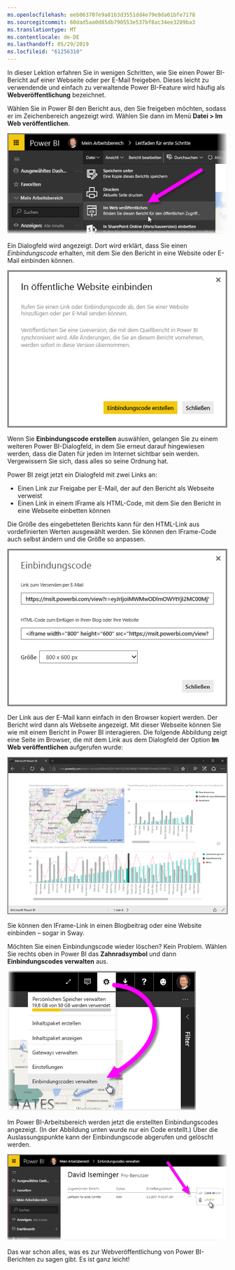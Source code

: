 ```yaml
---
ms.openlocfilehash: eeb063707e9a81b3d3551dd4e79e9da01bfe7178
ms.sourcegitcommit: 60dad5aa0d85db790553e537bf8ac34ee3289ba3
ms.translationtype: MT
ms.contentlocale: de-DE
ms.lasthandoff: 05/29/2019
ms.locfileid: "61256310"
---
```

In dieser Lektion erfahren Sie in wenigen Schritten, wie Sie einen Power BI-Bericht auf einer Webseite oder per E-Mail freigeben. Dieses leicht zu verwendende und einfach zu verwaltende Power BI-Feature wird häufig als **Webveröffentlichung** bezeichnet.

Wählen Sie in Power BI den Bericht aus, den Sie freigeben möchten, sodass er im Zeichenbereich angezeigt wird. Wählen Sie dann im Menü **Datei > Im Web veröffentlichen**.

![](media/6-6-publish-to-web/6-6_1a.png)

Ein Dialogfeld wird angezeigt. Dort wird erklärt, dass Sie einen *Einbindungscode* erhalten, mit dem Sie den Bericht in eine Website oder E-Mail einbinden können.

![](media/6-6-publish-to-web/6-6_2.png)

Wenn Sie **Einbindungscode erstellen** auswählen, gelangen Sie zu einem weiteren Power BI-Dialogfeld, in dem Sie erneut darauf hingewiesen werden, dass die Daten für jeden im Internet sichtbar sein werden. Vergewissern Sie sich, dass alles so seine Ordnung hat.

Power BI zeigt jetzt ein Dialogfeld mit zwei Links an:

* Einen Link zur Freigabe per E-Mail, der auf den Bericht als Webseite verweist
* Einen Link in einem IFrame als HTML-Code, mit dem Sie den Bericht in eine Webseite einbetten können

Die Größe des eingebetteten Berichts kann für den HTML-Link aus vordefinierten Werten ausgewählt werden. Sie können den IFrame-Code auch selbst ändern und die Größe so anpassen.

![](media/6-6-publish-to-web/6-6_3.png)

Der Link aus der E-Mail kann einfach in den Browser kopiert werden. Der Bericht wird dann als Webseite angezeigt. Mit dieser Webseite können Sie wie mit einem Bericht in Power BI interagieren. Die folgende Abbildung zeigt eine Seite im Browser, die mit dem Link aus dem Dialogfeld der Option **Im Web veröffentlichen** aufgerufen wurde:

![](media/6-6-publish-to-web/6-6_4.png)

Sie können den IFrame-Link in einen Blogbeitrag oder eine Website einbinden – sogar in Sway.

Möchten Sie einen Einbindungscode wieder löschen? Kein Problem. Wählen Sie rechts oben in Power BI das **Zahnradsymbol** und dann **Einbindungscodes verwalten** aus.

![](media/6-6-publish-to-web/6-6_5.png)

Im Power BI-Arbeitsbereich werden jetzt die erstellten Einbindungscodes angezeigt. (In der Abbildung unten wurde nur ein Code erstellt.) Über die Auslassungspunkte kann der Einbindungscode abgerufen und gelöscht werden.

![](media/6-6-publish-to-web/6-6_6.png)

Das war schon alles, was es zur Webveröffentlichung von Power BI-Berichten zu sagen gibt. Es ist ganz leicht!

